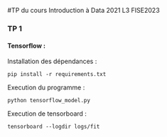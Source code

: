 #TP du cours Introduction à Data 2021 L3 FISE2023

### TP 1 

#### Tensorflow : 

Installation des dépendances : 

`pip install -r requirements.txt`

Execution du programme : 

`python tensorflow_model.py`

Execution de tensorboard :

`tensorboard --logdir logs/fit`
